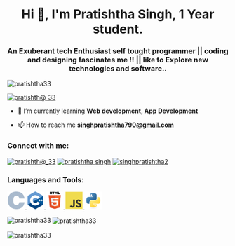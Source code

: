 <h1 align="center">Hi 👋, I'm Pratishtha Singh, 1 Year student.</h1>
<h3 align="center">An Exuberant tech Enthusiast self tought programmer || coding and designing fascinates me !! || like to Explore new technologies and software..</h3>

<p align="left"> <img src="https://komarev.com/ghpvc/?username=pratishtha33&label=Profile%20views&color=0e75b6&style=flat" alt="pratishtha33" /> </p>

<p align="left"> <a href="https://twitter.com/pratishth@_33" target="blank"><img src="https://img.shields.io/twitter/follow/pratishth@_33?logo=twitter&style=for-the-badge" alt="pratishth@_33" /></a> </p>

- 🌱 I’m currently learning **Web development, App Development**

- 📫 How to reach me **singhpratishtha790@gmail.com**

<h3 align="left">Connect with me:</h3>
<p align="left">
<a href="https://twitter.com/pratishth@_33" target="blank"><img align="center" src="https://cdn.jsdelivr.net/npm/simple-icons@3.0.1/icons/twitter.svg" alt="pratishth@_33" height="30" width="40" /></a>
<a href="https://linkedin.com/in/pratishtha singh" target="blank"><img align="center" src="https://cdn.jsdelivr.net/npm/simple-icons@3.0.1/icons/linkedin.svg" alt="pratishtha singh" height="30" width="40" /></a>
<a href="https://www.hackerrank.com/singhpratishtha2" target="blank"><img align="center" src="https://cdn.jsdelivr.net/npm/simple-icons@3.0.1/icons/hackerrank.svg" alt="singhpratishtha2" height="30" width="40" /></a>
</p>

<h3 align="left">Languages and Tools:</h3>
<p align="left"> <a href="https://www.cprogramming.com/" target="_blank"> <img src="https://raw.githubusercontent.com/devicons/devicon/master/icons/c/c-original.svg" alt="c" width="40" height="40"/> </a> <a href="https://www.w3schools.com/cpp/" target="_blank"> <img src="https://raw.githubusercontent.com/devicons/devicon/master/icons/cplusplus/cplusplus-original.svg" alt="cplusplus" width="40" height="40"/> </a> <a href="https://www.w3.org/html/" target="_blank"> <img src="https://raw.githubusercontent.com/devicons/devicon/master/icons/html5/html5-original-wordmark.svg" alt="html5" width="40" height="40"/> </a> <a href="https://developer.mozilla.org/en-US/docs/Web/JavaScript" target="_blank"> <img src="https://raw.githubusercontent.com/devicons/devicon/master/icons/javascript/javascript-original.svg" alt="javascript" width="40" height="40"/> </a> <a href="https://www.python.org" target="_blank"> <img src="https://raw.githubusercontent.com/devicons/devicon/master/icons/python/python-original.svg" alt="python" width="40" height="40"/> </a> </p>

<p><img align="left" src="https://github-readme-stats.vercel.app/api/top-langs?username=pratishtha33&show_icons=true&locale=en&layout=compact" alt="pratishtha33" /></p>

<p>&nbsp;<img align="center" src="https://github-readme-stats.vercel.app/api?username=pratishtha33&show_icons=true&locale=en" alt="pratishtha33" /></p>

<p><img align="center" src="https://github-readme-streak-stats.herokuapp.com/?user=pratishtha33&" alt="pratishtha33" /></p>


